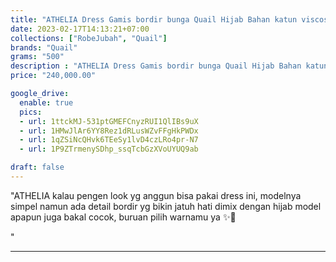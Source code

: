 ```yaml
---
title: "ATHELIA Dress Gamis bordir bunga Quail Hijab Bahan katun viscose"
date: 2023-02-17T14:13:21+07:00
collections: ["RobeJubah", "Quail"]
brands: "Quail"
grams: "500"
description : "ATHELIA Dress Gamis bordir bunga Quail Hijab Bahan katun viscose"
price: "240,000.00"

google_drive:
  enable: true
  pics:
  - url: 1ttckMJ-531ptGMEFCnyzRUI1QlIBs9uX
  - url: 1HMwJlAr6YY8Rez1dRLusWZvFFgHkPWDx
  - url: 1qZSiNcQHvk6TEeSy1lvD4czLRo4pr-N7
  - url: 1P9ZTrmenySDhp_ssqTcbGzXVoUYUQ9ab

draft: false
---
```


"ATHELIA
kalau pengen look yg anggun bisa pakai dress ini, modelnya simpel namun ada detail bordir yg bikin jatuh hati 
dimix dengan hijab model apapun juga bakal cocok, buruan pilih warnamu ya ✨🤍

"

----    
  

